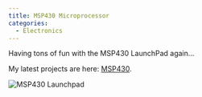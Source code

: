 ```yaml
---
title: MSP430 Microprocessor
categories:
  - Electronics
---
```

Having tons of fun with the MSP430 LaunchPad again...

My latest projects are here: [MSP430](https://github.com/keithehenry/MSP430).

![MSP430 Launchpad](/assets/images/486429_orig.jpg)